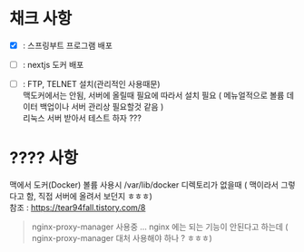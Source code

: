 # 채크 사항

- [x] : 스프링부트 프로그램 배포
- [ ] : nextjs 도커 배포

- [ ] : FTP, TELNET 설치(관리적인 사용때문)  
  맥도커에서는 안됨, 서버에 올릴때 필요에 따라서 설치 필요 ( 메뉴얼적으로 볼륨 데이터 백업이나 서버 관리상 필요할것 같음 )  
  리눅스 서버 받아서 테스트 하자 ???

# ???? 사항
맥에서 도커(Docker) 볼륨 사용시 /var/lib/docker 디렉토리가 없을때 ( 맥이라서 그렇다고 함, 직접 서버에 올려서 보던지 ㅎㅎㅎ)  
참조 : https://tear94fall.tistory.com/8


> nginx-proxy-manager 사용중 ... nginx 에는 되는 기능이 안된다고 하는데 ( nginx-proxy-manager 대처 사용해야 하나 ? ㅎㅎㅎ)
